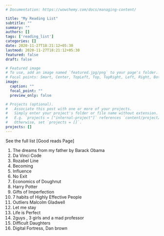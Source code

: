 ```yaml
---
# Documentation: https://wowchemy.com/docs/managing-content/

title: "My Reading List"
subtitle: ""
summary: ""
authors: []
tags: ['reading_list']
categories: []
date: 2020-11-27T18:21:12+05:30
lastmod: 2020-11-27T18:21:12+05:30
featured: false
draft: false

# Featured image
# To use, add an image named `featured.jpg/png` to your page's folder.
# Focal points: Smart, Center, TopLeft, Top, TopRight, Left, Right, BottomLeft, Bottom, BottomRight.
image:
  caption: ""
  focal_point: ""
  preview_only: false

# Projects (optional).
#   Associate this post with one or more of your projects.
#   Simply enter your project's folder or file name without extension.
#   E.g. `projects = ["internal-project"]` references `content/project/deep-learning/index.md`.
#   Otherwise, set `projects = []`.
projects: []
---
```

See the full list [Good reads Page]
1. The dreams from my father by Barack Obama
2. Da Vinci Code
3. Rozabel Line
4. Becoming
5. Influence
6. No Exit
7. Economics of Doughnut
8. Harry Potter
9. Gifts of Imperfection
10. 7 habits of Highly Effective People
11. Outliers Malcolm Gladwell
12. Let me stay
13. Life is Perfect
14. 2guys , 3 girls and a mad professor
15. Difficult Daughters
16. Digital Fortress, Dan brown
